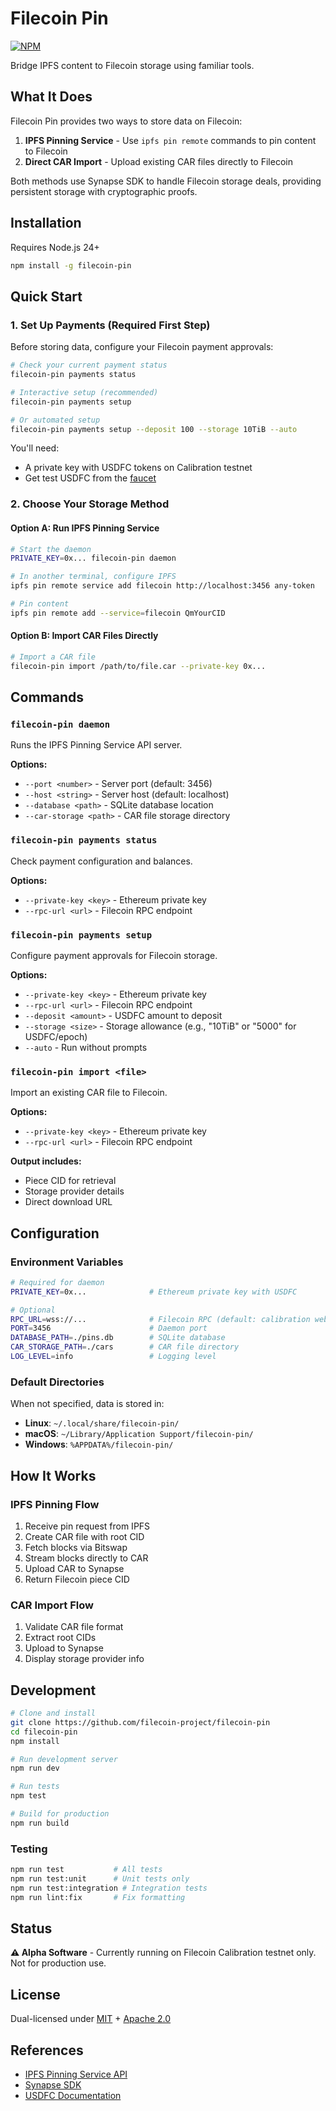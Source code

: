 # Filecoin Pin

[![NPM](https://nodei.co/npm/filecoin-pin.svg?style=flat&data=n,v)](https://nodei.co/npm/filecoin-pin/)

Bridge IPFS content to Filecoin storage using familiar tools.

## What It Does

Filecoin Pin provides two ways to store data on Filecoin:

1. **IPFS Pinning Service** - Use `ipfs pin remote` commands to pin content to Filecoin
2. **Direct CAR Import** - Upload existing CAR files directly to Filecoin

Both methods use Synapse SDK to handle Filecoin storage deals, providing persistent storage with cryptographic proofs.

## Installation

Requires Node.js 24+

```bash
npm install -g filecoin-pin
```

## Quick Start

### 1. Set Up Payments (Required First Step)

Before storing data, configure your Filecoin payment approvals:

```bash
# Check your current payment status
filecoin-pin payments status

# Interactive setup (recommended)
filecoin-pin payments setup

# Or automated setup
filecoin-pin payments setup --deposit 100 --storage 10TiB --auto
```

You'll need:
- A private key with USDFC tokens on Calibration testnet
- Get test USDFC from the [faucet](https://docs.secured.finance/usdfc-stablecoin/getting-started#testnet-resources)

### 2. Choose Your Storage Method

#### Option A: Run IPFS Pinning Service

```bash
# Start the daemon
PRIVATE_KEY=0x... filecoin-pin daemon

# In another terminal, configure IPFS
ipfs pin remote service add filecoin http://localhost:3456 any-token

# Pin content
ipfs pin remote add --service=filecoin QmYourCID
```

#### Option B: Import CAR Files Directly

```bash
# Import a CAR file
filecoin-pin import /path/to/file.car --private-key 0x...
```

## Commands

### `filecoin-pin daemon`
Runs the IPFS Pinning Service API server.

**Options:**
- `--port <number>` - Server port (default: 3456)
- `--host <string>` - Server host (default: localhost)
- `--database <path>` - SQLite database location
- `--car-storage <path>` - CAR file storage directory

### `filecoin-pin payments status`
Check payment configuration and balances.

**Options:**
- `--private-key <key>` - Ethereum private key
- `--rpc-url <url>` - Filecoin RPC endpoint

### `filecoin-pin payments setup`
Configure payment approvals for Filecoin storage.

**Options:**
- `--private-key <key>` - Ethereum private key
- `--rpc-url <url>` - Filecoin RPC endpoint
- `--deposit <amount>` - USDFC amount to deposit
- `--storage <size>` - Storage allowance (e.g., "10TiB" or "5000" for USDFC/epoch)
- `--auto` - Run without prompts

### `filecoin-pin import <file>`
Import an existing CAR file to Filecoin.

**Options:**
- `--private-key <key>` - Ethereum private key
- `--rpc-url <url>` - Filecoin RPC endpoint

**Output includes:**
- Piece CID for retrieval
- Storage provider details
- Direct download URL

## Configuration

### Environment Variables

```bash
# Required for daemon
PRIVATE_KEY=0x...              # Ethereum private key with USDFC

# Optional
RPC_URL=wss://...              # Filecoin RPC (default: calibration websocket)
PORT=3456                      # Daemon port
DATABASE_PATH=./pins.db        # SQLite database
CAR_STORAGE_PATH=./cars        # CAR file directory
LOG_LEVEL=info                 # Logging level
```

### Default Directories

When not specified, data is stored in:
- **Linux**: `~/.local/share/filecoin-pin/`
- **macOS**: `~/Library/Application Support/filecoin-pin/`
- **Windows**: `%APPDATA%/filecoin-pin/`

## How It Works

### IPFS Pinning Flow
1. Receive pin request from IPFS
2. Create CAR file with root CID
3. Fetch blocks via Bitswap
4. Stream blocks directly to CAR
5. Upload CAR to Synapse
6. Return Filecoin piece CID

### CAR Import Flow
1. Validate CAR file format
2. Extract root CIDs
3. Upload to Synapse
4. Display storage provider info

## Development

```bash
# Clone and install
git clone https://github.com/filecoin-project/filecoin-pin
cd filecoin-pin
npm install

# Run development server
npm run dev

# Run tests
npm test

# Build for production
npm run build
```

### Testing

```bash
npm run test           # All tests
npm run test:unit      # Unit tests only
npm run test:integration # Integration tests
npm run lint:fix       # Fix formatting
```

## Status

**⚠️ Alpha Software** - Currently running on Filecoin Calibration testnet only. Not for production use.

## License

Dual-licensed under [MIT](LICENSE-MIT) + [Apache 2.0](LICENSE-APACHE)

## References

- [IPFS Pinning Service API](https://ipfs.github.io/pinning-services-api-spec/)
- [Synapse SDK](https://github.com/filecoin-project/synapse-sdk)
- [USDFC Documentation](https://docs.secured.finance/usdfc-stablecoin)